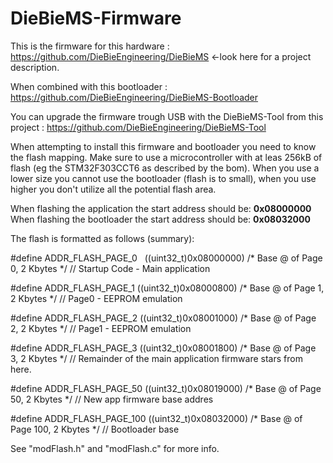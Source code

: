 # DieBieMS-Firmware

This is the firmware for this hardware : https://github.com/DieBieEngineering/DieBieMS <-look here for a project description.

When combined with this bootloader : https://github.com/DieBieEngineering/DieBieMS-Bootloader

You can upgrade the firmware trough USB with the DieBieMS-Tool from this project : https://github.com/DieBieEngineering/DieBieMS-Tool

When attempting to install this firmware and bootloader you need to know the flash mapping. Make sure to use a microcontroller with at leas 256kB of flash (eg the STM32F303CCT6 as described by the bom). When you use a lower size you cannot use the bootloader (flash is to small), when you use higher you don't utilize all the potential flash area.

When flashing the application the start address should be: <b>0x08000000</b>
When flashing the bootloader the start address should be: <b>0x08032000</b>

The flash is formatted as follows (summary):

#define ADDR_FLASH_PAGE_0   ((uint32_t)0x08000000) /* Base @ of Page 0, 2 Kbytes */  // Startup Code - Main application

#define ADDR_FLASH_PAGE_1   ((uint32_t)0x08000800) /* Base @ of Page 1, 2 Kbytes */  // Page0 - EEPROM emulation

#define ADDR_FLASH_PAGE_2   ((uint32_t)0x08001000) /* Base @ of Page 2, 2 Kbytes */  // Page1 - EEPROM emulation

#define ADDR_FLASH_PAGE_3   ((uint32_t)0x08001800) /* Base @ of Page 3, 2 Kbytes */  // Remainder of the main application firmware stars
from here.

#define ADDR_FLASH_PAGE_50  ((uint32_t)0x08019000) /* Base @ of Page 50, 2 Kbytes */  // New app firmware base addres

#define ADDR_FLASH_PAGE_100 ((uint32_t)0x08032000) /* Base @ of Page 100, 2 Kbytes */  // Bootloader base

See "modFlash.h" and "modFlash.c" for more info.

